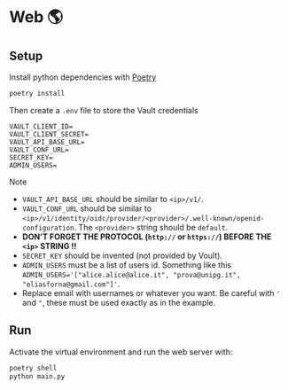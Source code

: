 # Web 🌎

## Setup

Install python dependencies with [Poetry](https://python-poetry.org/)

```bash
poetry install
```

Then create a `.env` file to store the Vault credentials

```
VAULT_CLIENT_ID=
VAULT_CLIENT_SECRET=
VAULT_API_BASE_URL=
VAULT_CONF_URL=
SECRET_KEY=
ADMIN_USERS=
```

> [!NOTE]
> - `VAULT_API_BASE_URL` should be similar to `<ip>/v1/`.
> - `VAULT_CONF_URL` should be similar to `<ip>/v1/identity/oidc/provider/<provider>/.well-known/openid-configuration`. The `<provider>` string should be `default`.
> - **DON'T FORGET THE PROTOCOL (`http://` or `https://`) BEFORE THE `<ip>` STRING !!**
> - `SECRET_KEY` should be invented (not provided by Voult).
> - `ADMIN_USERS` must be a list of users id. Something like this `ADMIN_USERS='["alice.alice@alice.it", "prova@unipg.it", "eliasforna@gmail.com"]'`.
> - Replace email with usernames or whatever you want. Be careful with `'` and `"`, these must be used exactly as in the example.

## Run

Activate the virtual environment and run the web server with:

```bash
poetry shell
python main.py
```
